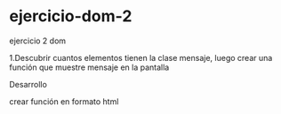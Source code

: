 # ejercicio-dom-2

ejercicio 2 dom

1.Descubrir cuantos elementos tienen la clase mensaje, luego crear una función que muestre mensaje en la pantalla

Desarrollo

crear función en formato html


